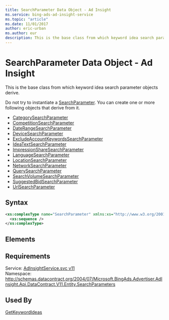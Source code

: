 ```yaml
---
title: SearchParameter Data Object - Ad Insight
ms.service: bing-ads-ad-insight-service
ms.topic: "article"
ms.date: 11/01/2017
author: eric-urban
ms.author: eur
description: This is the base class from which keyword idea search parameter objects derive.
---
```

# SearchParameter Data Object - Ad Insight
This is the base class from which keyword idea search parameter objects derive. 

Do not try to instantiate a [SearchParameter](../ad-insight-service/searchparameter.md). You can create one or more following objects that derive from it.
- [CategorySearchParameter](../ad-insight-service/categorysearchparameter.md)  
- [CompetitionSearchParameter](../ad-insight-service/competitionsearchparameter.md)  
- [DateRangeSearchParameter](../ad-insight-service/daterangesearchparameter.md)  
- [DeviceSearchParameter](../ad-insight-service/devicesearchparameter.md)  
- [ExcludeAccountKeywordsSearchParameter](../ad-insight-service/excludeaccountkeywordssearchparameter.md)  
- [IdeaTextSearchParameter](../ad-insight-service/ideatextsearchparameter.md)  
- [ImpressionShareSearchParameter](../ad-insight-service/impressionsharesearchparameter.md)  
- [LanguageSearchParameter](../ad-insight-service/languagesearchparameter.md)  
- [LocationSearchParameter](../ad-insight-service/locationsearchparameter.md)  
- [NetworkSearchParameter](../ad-insight-service/networksearchparameter.md)  
- [QuerySearchParameter](../ad-insight-service/querysearchparameter.md)  
- [SearchVolumeSearchParameter](../ad-insight-service/searchvolumesearchparameter.md)  
- [SuggestedBidSearchParameter](../ad-insight-service/suggestedbidsearchparameter.md)  
- [UrlSearchParameter](../ad-insight-service/urlsearchparameter.md)  

## Syntax
```xml
<xs:complexType name="SearchParameter" xmlns:xs="http://www.w3.org/2001/XMLSchema">
  <xs:sequence />
</xs:complexType>
```

## <a name="elements"></a>Elements

## Requirements
Service: [AdInsightService.svc v11](https://adinsight.api.bingads.microsoft.com/Api/Advertiser/AdInsight/v11/AdInsightService.svc)  
Namespace: http://schemas.datacontract.org/2004/07/Microsoft.BingAds.Advertiser.AdInsight.Api.DataContract.V11.Entity.SearchParameters  

## Used By
[GetKeywordIdeas](getkeywordideas.md)  
